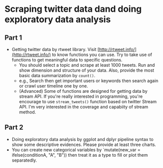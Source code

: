 # Scraping twitter data dand doing exploratory data analysis

## Part 1
* Getting twitter data by rtweet library. Visit [http://rtweet.info/](http://rtweet.info/) to know functions you can use. Try to take use of functions to get meaningful data to specific questions.
  * You should select a topic and scrape at least 1000 tweets. Run and show dimension and structure of your data. Also, provide the most basic data summarization by `count()`.
  * e.g., Search then get important users or keywords then search again or crawl user timeline one by one.
  * (Advanced) Some of functions are designed for getting data by stream API. If you're really interested in programming, you're encourage to use `stream_tweets()` function based on twitter Stream API. I'm very interested in the coverage and capabiity of stream method.

## Part 2
* Doing exploratory data analysis by ggplot and dplyr pipeline syntax to show some descriptive evidences. Please provide at least three charts. 
* You can create new categorical variables by `mutate(new_var = ifelse(conditionA, "A", "B")) then treat it as a type to fill or plot them separatedly.

